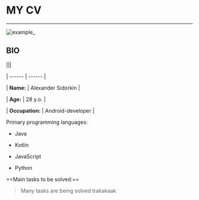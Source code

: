 # **MY CV**

- - -

 

![example_](https://texterra.ru/upload/iblock/314/0g6j713iaab2a05df8qlvfawfxg0ziau/LP_specpred-_1_.png)

 

## **BIO**

 

|||

| ------ | ------ |

| **Name:** | Alexander Sidorkin |

| **Age:** | 28 y.o. |

| **Occupation:** | Android-developer |

 

Primary programming languages:

- Java

- Kotlin

- JavaScript

- Python

 

==Main tasks to be solved:==

> Many tasks are being solved trakakaak
